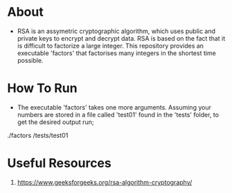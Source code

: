 # About

- RSA is an assymetric cryptographic algorithm, which uses public and private keys to encrypt and decrypt data. RSA is based on the fact that it is difficult to factorize a large integer. This repository provides an executable 'factors' that factorises many integers in the shortest time possible.

# How To Run

- The executable 'factors' takes one more arguments. Assuming your numbers are stored in a file called 'test01' found in the 'tests' folder, to get the desired output run;

./factors /tests/test01

# Useful Resources

1. https://www.geeksforgeeks.org/rsa-algorithm-cryptography/
